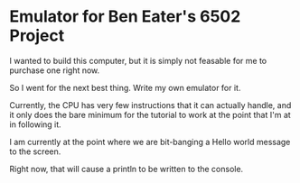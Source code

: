 # Emulator for Ben Eater's 6502 Project

I wanted to build this computer, but it is simply not feasable for me to purchase one right now.

So I went for the next best thing. Write my own emulator for it.

Currently, the CPU has very few instructions that it can actually handle, and it only does the bare minimum for the tutorial to work at the point that I'm at in following it.

I am currently at the point where we are bit-banging a Hello world message to the screen.

Right now, that will cause a println to be written to the console.
